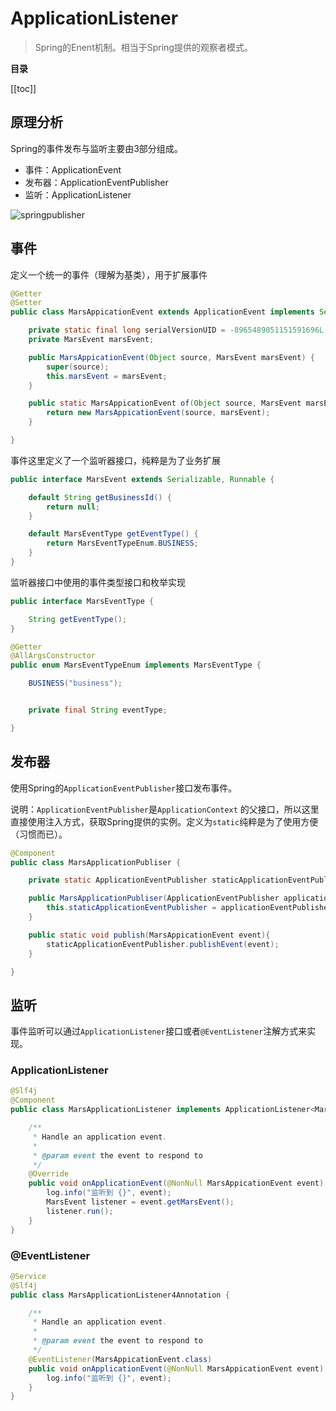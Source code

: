 # ApplicationListener

> Spring的Enent机制。相当于Spring提供的观察者模式。

**目录**

[[toc]]

## 原理分析

Spring的事件发布与监听主要由3部分组成。

- 事件：ApplicationEvent
- 发布器：ApplicationEventPublisher
- 监听：ApplicationListener

<img :src="$withBase('/images/java/springpublisher.png')" alt="springpublisher">  

## 事件

定义一个统一的事件（理解为基类），用于扩展事件

```java
@Getter
@Setter
public class MarsAppicationEvent extends ApplicationEvent implements Serializable {

    private static final long serialVersionUID = -8965489051151591696L;
    private MarsEvent marsEvent;

    public MarsAppicationEvent(Object source, MarsEvent marsEvent) {
        super(source);
        this.marsEvent = marsEvent;
    }

    public static MarsAppicationEvent of(Object source, MarsEvent marsEvent) {
        return new MarsAppicationEvent(source, marsEvent);
    }

}
```

事件这里定义了一个监听器接口，纯粹是为了业务扩展

```java
public interface MarsEvent extends Serializable, Runnable {

    default String getBusinessId() {
        return null;
    }

    default MarsEventType getEventType() {
        return MarsEventTypeEnum.BUSINESS;
    }
}

```

监听器接口中使用的事件类型接口和枚举实现

```java
public interface MarsEventType {

    String getEventType();
}

@Getter
@AllArgsConstructor
public enum MarsEventTypeEnum implements MarsEventType {

    BUSINESS("business");


    private final String eventType;

}

```

## 发布器

使用Spring的`ApplicationEventPublisher`接口发布事件。

说明：`ApplicationEventPublisher`是`ApplicationContext`
的父接口，所以这里直接使用注入方式，获取Spring提供的实例。定义为`static`纯粹是为了使用方便（习惯而已）。

```java
@Component
public class MarsApplicationPubliser {

    private static ApplicationEventPublisher staticApplicationEventPublisher;

    public MarsApplicationPubliser(ApplicationEventPublisher applicationEventPublisher) {
        this.staticApplicationEventPublisher = applicationEventPublisher;
    }

    public static void publish(MarsAppicationEvent event){
        staticApplicationEventPublisher.publishEvent(event);
    }

}
```

## 监听

事件监听可以通过`ApplicationListener`接口或者`@EventListener`注解方式来实现。

### ApplicationListener
```java
@Slf4j
@Component
public class MarsApplicationListener implements ApplicationListener<MarsAppicationEvent> {

    /**
     * Handle an application event.
     *
     * @param event the event to respond to
     */
    @Override
    public void onApplicationEvent(@NonNull MarsAppicationEvent event) {
        log.info("监听到 {}", event);
        MarsEvent listener = event.getMarsEvent();
        listener.run();
    }
}
```

### @EventListener

```java
@Service
@Slf4j
public class MarsApplicationListener4Annotation {

    /**
     * Handle an application event.
     *
     * @param event the event to respond to
     */
    @EventListener(MarsAppicationEvent.class)
    public void onApplicationEvent(@NonNull MarsAppicationEvent event) {
        log.info("监听到 {}", event);
    }
}
```









